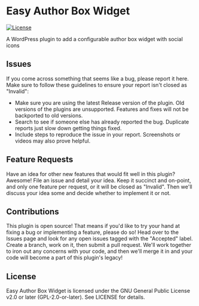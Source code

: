 # Easy Author Box Widget
[![License](https://img.shields.io/github/license/Drakmyth/wp-easy-author-box-widget)](https://github.com/Drakmyth/wp-easy-author-box-widget/blob/master/LICENSE.md)

A WordPress plugin to add a configurable author box widget with social icons

Issues
--------------------
If you come across something that seems like a bug, please report it here. Make sure to follow these guidelines to ensure your report isn't closed as "Invalid":

* Make sure you are using the latest Release version of the plugin. Old versions of the plugins are unsupported. Features and fixes will not be backported to old versions.
* Search to see if someone else has already reported the bug. Duplicate reports just slow down getting things fixed.
* Include steps to reproduce the issue in your report. Screenshots or videos may also prove helpful.

Feature Requests
----------------
Have an idea for other new features that would fit well in this plugin? Awesome! File an issue and detail your idea. Keep it succinct and on-point, and only one feature per request, or it will be closed as "Invalid". Then we'll discuss your idea some and decide whether to implement it or not.

Contributions
-------------
This plugin is open source! That means if you'd like to try your hand at fixing a bug or implementing a feature, please do so! Head over to the Issues page and look for any open issues tagged with the "Accepted" label. Create a branch, work on it, then submit a pull request. We'll work together to iron out any concerns with your code, and then we'll merge it in and your code will become a part of this plugin's legacy!

License
-------
Easy Author Box Widget is licensed under the GNU General Public License v2.0 or later (GPL-2.0-or-later). See LICENSE for details.